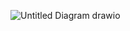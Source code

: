 ![Untitled Diagram drawio](https://user-images.githubusercontent.com/112501673/191823857-960c5298-f094-4202-8d94-5bdf18472dd7.png)
